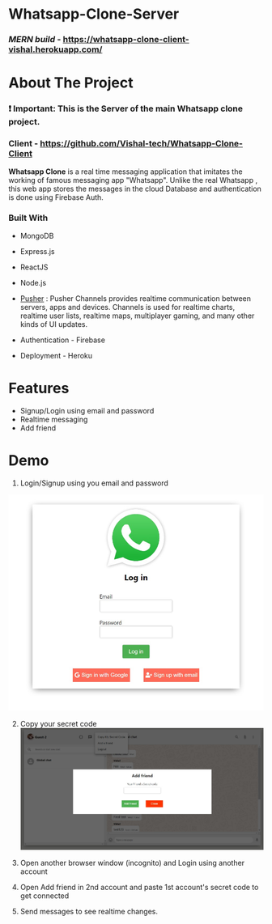 # Whatsapp-Clone-Server
### _**MERN build**_ - https://whatsapp-clone-client-vishal.herokuapp.com/

<!-- ABOUT THE PROJECT -->
# About The Project
### **❗ Important**: This is the Server of the main Whatsapp clone project.

### Client - https://github.com/Vishal-tech/Whatsapp-Clone-Client

**Whatsapp Clone** is a real time messaging application that imitates the working of famous messaging app "Whatsapp". Unlike the real Whatsapp , this web app stores the messages in the cloud Database and authentication is done using Firebase Auth.


### Built With

* MongoDB
* Express.js
* ReactJS
* Node.js
* [Pusher](https://www.npmjs.com/package/pusher) :
  Pusher Channels provides realtime communication between servers, apps and devices. Channels is used for realtime charts, realtime user lists, realtime maps, multiplayer gaming, and many other kinds of UI updates.

* Authentication - Firebase
* Deployment - Heroku

# Features

* Signup/Login using email and password
* Realtime messaging
* Add friend

# Demo
  1. Login/Signup using you email and password
   <img src="Screenshots/login.jpg" alt="login" width="600"/>
  
  2. Copy your secret code
    <img src="Screenshots/add_frd.jpg" alt="login" width="600"/>
    
  3. Open another browser window (incognito) and Login using another account

  4. Open Add friend in 2nd account and paste 1st account's secret code to get connected

  5. Send messages to see realtime changes.
